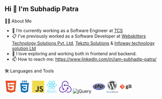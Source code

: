 ## Hi 👋 I'm Subhadip Patra

👩‍💻 About Me

- 💼 I’m currently working as a Software Engineer at <a href="https://www.linkedin.com/company/tata-consultancy-services" target="_blank">TCS</a>
- 📋 I've previously worked as a Software Developer at <a href="https://www.linkedin.com/company/webskitters/" target="_blank">Webskitters Technology Solutions Pvt. Ltd</a>, <a href="https://www.linkedin.com/company/tekzto-solutions/" target="_blank">Tekzto Solutions</a> & <a href="https://www.linkedin.com/company/infoway-technology-solution-limited/">Infoway technology solution Ltd</a>
- 🧭 I love exploring and working both in frontend and backend.
- 📫 How to reach me: https://www.linkedin.com/in/iam-subhadip-patra/

🛠️ Languages and Tools
<br/><br/>
<img src="https://github.com/devicons/devicon/blob/master/icons/html5/html5-original.svg" width="40" title="HTML"/>
<img src="https://github.com/devicons/devicon/blob/master/icons/css3/css3-plain-wordmark.svg" width="40" title="CSS" />
<img src="https://github.com/devicons/devicon/blob/master/icons/javascript/javascript-original.svg" width="40" title="Javascript" />
<img src="https://github.com/devicons/devicon/blob/master/icons/react/react-original-wordmark.svg" width="40" title="React.JS" />
<img src="https://github.com/devicons/devicon/blob/master/icons/redux/redux-original.svg" width="40" title="Redux" />
<img src="https://github.com/devicons/devicon/blob/master/icons/jquery/jquery-original-wordmark.svgg" width="40" title="jQuery" />
<img src="https://github.com/devicons/devicon/blob/master/icons/php/php-original.svg" width="40" title="PHP" />
<img src="https://github.com/devicons/devicon/blob/master/icons/wordpress/wordpress-original.svg" width="40" title="Wordpress" />
<img src="https://github.com/devicons/devicon/blob/master/icons/git/git-original-wordmark.svg" width="40" title="Git" />

